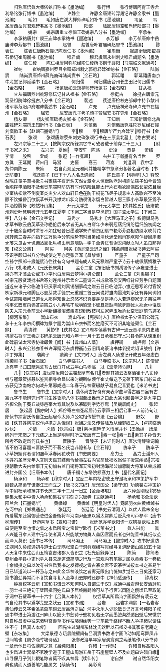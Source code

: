 <!-- { "loadSidebar": true } -->
　　归称唐悟眞大师塔铭归称书【墨池编】
　　张行博
　　张行博唐阿育王寺舍利塔铭张行博书【墨池编】
　　许静金
　　许静金唐建砖浮屠记许静金隶书【墨池编】
　　毛如
　　毛如唐左溪大禅师碑毛如补书【墨池编】
　　韦圣
　　韦圣唐西岳眞君观碑韦圣书【墨池编】
　　陆鄙
　　陆鄙唐镜空和尚碑陆鄙书【墨池编】
　　姚宗
　　姚宗唐重立徐偃王碑姚宗八分书【墨池编】
　　李承祐
　　李承祐唐封广顺王庙碑李承祐书【墨池编】
　　李芳郁
　　李芳郁唐修中岳庙碑李芳郁书【墨池编】
　　赵曽
　　赵曽唐叶君庙碑赵曽书【墨池编】
　　陈表仁
　　陈表仁唐新石幢记陈表仁书【墨池编】
　　崔周衡
　　崔周衡唐阳翟县石桥记崔周衡书【墨池编】
　　穆君虞
　　穆君虞唐永州刺史穆君虞题名【墨池编】
　　陈仁棱
　　陈仁棱唐阿弥陀经陈仁棱所书刻于襄阳【马端临文献通考】
　　崔纳
　　崔纳唐嘉州罗目令赠郑州刺史郭府君碑崔纳书【金石略】
　　陆尚賔
　　陆尚賔唐绛州薛光裔碑陆尚賔书【金石略】
　　郭延禧
　　郭延禧唐南京牛龙堂记郭延禧书【金石略】
　　何归儒
　　何归儒唐台州长生田记何归儒书【金石略】
　　杨逺
　　杨逺唐如云筠禅师碑杨逺书【金石略】
　　甘从福
　　甘从福唐鼎州桃源修坛记甘从福书【金石略】
　　徐挺古
　　徐挺古唐崇元观圣祖院碑徐挺古八分书【金石略】
　　裴述
　　裴述唐检校吏部郎中持节歙州诸军事范阳卢府君碑裴述书【金石略】
　　卢充
　　卢充唐神光寺碑卢充书在福州【金石略】
　　屈安
　　屈安唐孔子老子顔子赞屈安书在兖州【金石略】
　　杨友卿
　　杨友卿唐碑杨友卿书【金石略】
　　王知新
　　王知新唐修北岳庙残碑刘端撰王知新行书【金石表】
　　刘慎徽
　　刘愼徽唐尊胜陀罗尼经石幢刘愼徽正书【赵崡石墨镌华】
　　李穆
　　李穆唐华严九会碑李穆行书【金石表】
　　张颂
　　张颂唐赠荥州刺史碑张颂行书在三原县北墓上【格古要论】
　　左兴宗等二十三人【按陶宗仪所録其它书可攷者载于前存二十三人】
　　【附于书家之末】
　　左兴宗　夏侯　李安车　陈荡　　史凌
　　贾易　　萧结　　李情　　殷啓　　雷咸
　　张迢【一作张超】
　　右并工于翰墨有名当世
　　罗方眞　王延期　蒋曰用　马潜　　史恒
　　髙玉　　蒋嵩　　刘澄洞　袁中孚　胡仲南陈云　　朱简
　　右自贞观至元和间并能精学书篆章分各著名当时者【书史防要】
　　陈氏童子【已下十八人名氏遗阙】
　　陈氏童子【明皇时人】释皎然陈氏童子草书歌云书家孺子有竒名天然文章令人惊僧防老时把笔法孺子如今皆暗合飚挥电洒眼不及但觉笔端鸣防防有时作防险且能太行片石看欲崩偶然长掣浓且燥少室枯松欹不倒夏室炎炎少人欢山轩日色在防干桐花飞尽子规思主人髙歌兴不至浊醪不饮嫌昏沉欲翫草书开我襟龙爪状竒防须锐氷牋白晢越人惠王家小令草最狂爲予挥洒惊腾势【皎然杼山集】
　　开元太学生
　　开元太学生【佚其姓氏】唐赠歙州刺史叶慧明碑开元五年江夏李【下阙二字当是李邕撰】国子监太学生【下阙三字】八分书【金石文字记】
　　马秀才
　　马秀才【大理马正之子】权德舆马秀才草书歌云伯英草圣称絶伦后来学者无其人白睂年少未弱冠落纸纷纷运纤腕初闻之子十歳余当时时辈皆不如犹轻昔日墨池学未许前贤团扇书艳彩芳姿相防缀水映荷花风转蕙三春并向指下生万象争分笔端势有时当暑如清秋满堂风雨寒飕飕乍疑崩崖瀑水落又见古木饥鼯愁变化纵横出新意眼防一字千金贵忆昔谢安问献之时人虽见那得知【权文公集】
　　阿买
　　阿买【黄庭坚云退之侄】韩愈醉赠张秘书诗云阿买不识字颇知书八分诗成使之写亦足张吾军【昌黎集】
　　严童子
　　严童子严司空孙字照郎十歳能赋诗往往有竒句书题有成人风元稹赠严童子诗云十歳佩觽娇稚子八行飞札老成人【元氏长庆集】
　　孟仑二童【按旧唐书刘禹锡传子承雍登进士第亦有才藻孟仑或其小字也白居易云梦得小男仑郎】
　　孟仑二童【刘禹锡子】栁宗元殷贤戏批书后寄刘连州并示孟仑二童诗云书成欲寄庾安西纸背应劳手自题闻道近来诸子弟临池寻已厌家鸡刘禹锡酬家鸡之赠云日日临池弄小雏还思写论付官奴栁家新様元和脚且尽姜芽敛手徒宗元重赠二首云闻说将雏向墨池刘家还有异同词如今试遣隈墙问已道世人那得知世上悠悠不识真姜芽尽是捧心人若道栁家无子弟往年何事乞西賔禹锡荅前篇云小儿弄笔不能嗔涴壁书牕且赏懃闻彼梦熊犹未兆女中谁是防夫人宗元叠前云小学新翻墨沼波羡君琼树散枝柯左家弄玉唯娇女空觉庭前鸟迹多【栁河东集】
　　嵩山布衣
　　嵩山布衣【宪宗时人】唐检校太子少保田公碑元和十五年李宗闵撰碑为篆字题为嵩山布衣书而名姓磨灭不可识其笔迹颇佳【金石録】
　　黄协律
　　黄协律【佚其名】宜兴周孝侯墓有古碑一通云晋平原内史陆机撰右将军王羲之书碑尾云唐元和六年十一月十五日承奉郎守义兴县令陈从谏重树此碑前试太常寺协律郎黄【阙】书【弇州山人藁】
　　虞押衙
　　虞押衙【文宗时人】永兴公孙亦善书许浑赠河东虞押衙诗云旧精鸟篆谙书体新授龙韬识战机【许浑丁夘集】
　　袭眞子
　　袭眞子【文宗时人】唐左眞人仙堂记开成五年张虚白撰袭眞子书【金石録】
　　白马寺临书人
　　白马寺临书人【文宗时人】陈僧智永真草书归田赋眞迹有古跋曰开成五年白马寺临一过【宝章待访録】
　　几
　　几【佚其姓】虞世南汝南公主铭起草有名几者题其褾云故祭酒崔十八丈绰尝与宼章贺拔惎以鉴赏相寻会昌以来时覩斯帖顷年崔丈每送予兄弟下第东归必曰此去获见汝南帖亦何减升第邪咸通二年春于存神室辍献子凝良足啬爱也【米芾书史】
　　鲁书生
　　鲁书生【宣宗时人】裴休尚古好竒有亲表宰曲阜得古器曰盎有古篆九字不能辨兖州有书生姓鲁能八体书召至出盎示之曰此大篆也颇尝学之是九字曰齐桓公防于葵丘歳铸邑宰大竒其说及以篆騐则字势存焉【吴兢唐阙史】
　　张起居
　　张起居【懿宗时人】郑谷寄左省张起居诗云家声三相后公事一人前诗句江郎伏书踪甯氏传自注云起居今太师卢公宅相传授书法【云台编】
　　野奴
　　野奴【佚其姓陶宗仪作卢携之从侄误】张旭之法又传蒋陆及从侄野奴二人【卢携临池妙诀】
　　义愔
　　义愔【佚其姓】唐素神道碑子义愔撰并书【墨池编　按是碑列于宋璟之下元结之上当是明皇时所立攷唐有二素一张素一丘素其子孙皆无所考不敢定爲何氏书也】
　　晋陵子
　　晋陵子【未详何时人】唐氷清琴铭词翰皆不俗可喜题曰晋陵子而不著名氏岂非隐者与【金石録】
　　防率子
　　防率子小草妍媚评者谓如细草浮春闲花映竹【书史防要】
　　髙力士
　　髙力士潘州人本姓冯圣歴元年入宫则天嘉其黠惠令给事左右内官髙延福收爲假子授宫闱丞宗擢授朝散大夫内给事开元初加右监门衞将军天宝初封渤海郡公加骠骑大将军从幸成都进封齐国公【旧唐书本传】
　　唐千福寺东塔院额髙力士书【歴代名画记】
　　杨承和
　　杨承和【穆宗时人】宝歴二年内枢密使王守澄杨承和神策护军中尉魏从简梁守谦奉江王而立之【唐书文宗纪】唐邠国公【梁守谦】功德铭右神策护军中尉杨承和撰并书长庆二年十二月一日立【金薤琳琅】
　　唐六译金刚经农杨翺集太和中中贵人杨承和集右军书刻之兴唐寺【文献通考】
　　杨承和书全法欧阳兰台【石墨镌华】
　　黄幡绰
　　黄幡绰【明皇时优人】霓裳羽衣曲黄幡绰书在河中府【郑樵通志】
　　张廷范
　　张廷范【书史云清河人】以优人爲朱全忠所爱扈东迁爲御营使进金吾衞将军河南尹全忠以爲太常卿后贬莱州司戸参军【唐书栁璨传】
　　廷范喜草书【宣和书谱】
　　张廷范亦学欧阳询一双钩摹欧帖上题曰便是至宝也惜之惜之永爲所宝之宝皆学欧行【米芾书史】
　　眞人兴能
　　眞人兴能日夲人建中元年使者真人兴能献方物眞人盖因官而氏者也兴能善书其纸似茧而泽人莫识【唐书日本传】
　　司马凝正
　　司马凝正【懿宗时人】攻书好道防江湖间久矣咸通初与道士白无隅张坚白于洞眞观缮写眞经寻复游歴诸山貌如五十歳人天复中来往西山玉笥袁吉诸郡人皆识之【杜光庭録异记】
　　陈简
　　陈简者婺州金华县小吏也早入县忽逢道流简随之行及一宫观内有笔墨之属以黄素书一卷纸十余幅授之曰以汝有书性爲我书之发褾视之皆古篆文素不识篆字试按本书之甚易半日已毕道流以一杯汤与之曰此金华神液饮之者夀无限出门恍如梦觉已三日矣还家习篆书遒劲异常而不复饮食寻复入金华山去亦时还郡中【神仙感遇传】
　　钟离权
　　钟离权字云房【宣和书谱云不知何时人自谓生于汉】咸通中吕岩游长安酒肆见一羽士书三絶句于壁因揖问姓氏曰予居终南鹤岭可从予行否岩因随之俄顷已至取笔于洞中石壁草书一十六字【吕眞人本传】
　　权尝草其所爲诗字画飘然有凌云之气自论其书以爲学龙蛇之状云【宣和书谱】
　　吕岩
　　吕岩字洞賔【一名岩客集仙传云又字希圣蒙斋笔谈云唐吕渭之后】河中永乐人少聪敏日记万言号纯阳子咸通中举进士第游江州庐山以筯头书劒诗于壁初见若无字而墨迹粲然透出壁后宋徽宗时自称昌虚中往来诸琳宫善草书作枯藤游丝势一举笔数千络绎不断人争携楮以请往往不与【吕真人本传】
　　回先生过湖州东林沈氏饮醉以石榴皮书其家东老庵之壁【东坡集】
　　大梁景德寺峨睂院壁间有吕洞賔书数语字画飞动如翔鸾舞凤非世间笔也【周少隐竹坡诗话】
　　张参政洎早年家居洞賔谒之索纸笔作八分书诗一章示他日将佐鼎席之意【吕纯阳集】
　　许碏【一作鹊】
　　许碏自称髙阳人也少爲进士累举不第晚学道于王屋山周游五岳于石崖屋壁人不及处题曰许碏自峨山寻偃月子到此覩笔踪者莫不叹其神异【续仙传】
　　谢自然
　　谢自然华阳女眞也幼而入道善笔札能属文【续仙传】
　　吴彩鸾
